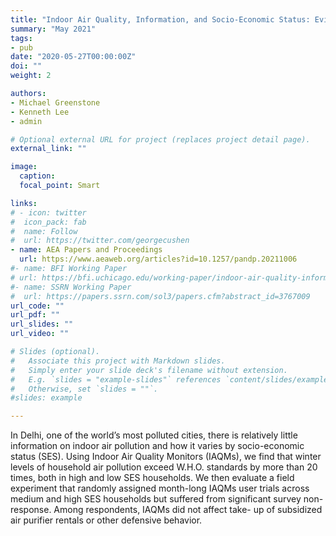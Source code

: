 ```yaml
---
title: "Indoor Air Quality, Information, and Socio-Economic Status: Evidence from Delhi."
summary: "May 2021"
tags: 
- pub
date: "2020-05-27T00:00:00Z"
doi: ""
weight: 2

authors:
- Michael Greenstone
- Kenneth Lee
- admin

# Optional external URL for project (replaces project detail page).
external_link: ""

image:
  caption: 
  focal_point: Smart

links:
# - icon: twitter
#  icon_pack: fab
#  name: Follow
#  url: https://twitter.com/georgecushen
- name: AEA Papers and Proceedings
  url: https://www.aeaweb.org/articles?id=10.1257/pandp.20211006
#- name: BFI Working Paper
# url: https://bfi.uchicago.edu/working-paper/indoor-air-quality-information-and-socio-economic-status-evidence-from-delhi/
#- name: SSRN Working Paper
#  url: https://papers.ssrn.com/sol3/papers.cfm?abstract_id=3767009
url_code: ""
url_pdf: ""
url_slides: ""
url_video: ""

# Slides (optional).
#   Associate this project with Markdown slides.
#   Simply enter your slide deck's filename without extension.
#   E.g. `slides = "example-slides"` references `content/slides/example-slides.md`.
#   Otherwise, set `slides = ""`.
#slides: example

---
```


In Delhi, one of the world’s most polluted cities, there is relatively little information on indoor air pollution and how it varies by socio-economic status (SES). Using Indoor Air Quality Monitors (IAQMs), we find that winter levels of household air pollution exceed W.H.O. standards by more than 20 times, both in high and low SES households. We then evaluate a field experiment that randomly assigned month-long IAQMs user trials across medium and high SES households but suffered from significant survey non-response. Among respondents, IAQMs did not affect take- up of subsidized air purifier rentals or other defensive behavior.
